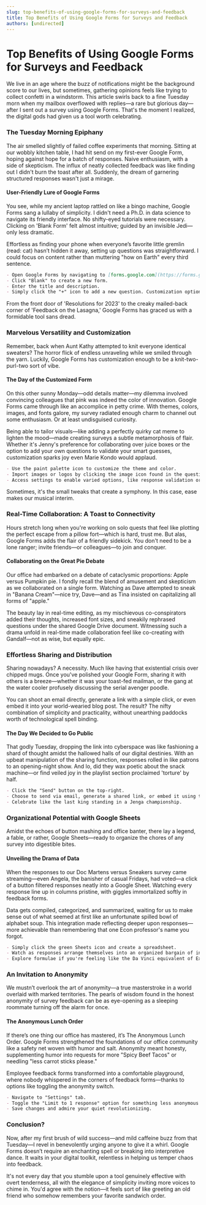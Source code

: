```yaml
---
slug: top-benefits-of-using-google-forms-for-surveys-and-feedback
title: Top Benefits of Using Google Forms for Surveys and Feedback
authors: [undirected]
---
```



# Top Benefits of Using Google Forms for Surveys and Feedback

We live in an age where the buzz of notifications might be the background score to our lives, but sometimes, gathering opinions feels like trying to collect confetti in a windstorm. This article swirls back to a fine Tuesday morn when my mailbox overflowed with replies—a rare but glorious day—after I sent out a survey using Google Forms. That's the moment I realized, the digital gods had given us a tool worth celebrating.

### The Tuesday Morning Epiphany

The air smelled slightly of failed coffee experiments that morning. Sitting at our wobbly kitchen table, I had hit send on my first-ever Google Form, hoping against hope for a batch of responses. Naive enthusiasm, with a side of skepticism. The influx of neatly collected feedback was like finding out I didn't burn the toast after all. Suddenly, the dream of garnering structured responses wasn't just a mirage.

#### User-Friendly Lure of Google Forms

You see, while my ancient laptop rattled on like a bingo machine, Google Forms sang a lullaby of simplicity. I didn't need a Ph.D. in data science to navigate its friendly interface. No shifty-eyed tutorials were necessary. Clicking on 'Blank Form' felt almost intuitive; guided by an invisible Jedi—only less dramatic.

Effortless as finding your phone when everyone’s favorite little gremlin (read: cat) hasn’t hidden it away, setting up questions was straightforward. I could focus on content rather than muttering "how on Earth" every third sentence.

```markdown
- Open Google Forms by navigating to [forms.google.com](https://forms.google.com).
- Click "Blank" to create a new form.
- Enter the title and description.
- Simply click the "+" icon to add a new question. Customization options appear like an attentive barista—right when you need 'em.
```

From the front door of 'Resolutions for 2023' to the creaky mailed-back corner of 'Feedback on the Lasagna,' Google Forms has graced us with a formidable tool sans dread.

### Marvelous Versatility and Customization

Remember, back when Aunt Kathy attempted to knit everyone identical sweaters? The horror flick of endless unraveling while we smiled through the yarn. Luckily, Google Forms has customization enough to be a knit-two-purl-two sort of vibe.

#### The Day of the Customized Form

On this other sunny Monday—odd details matter—my dilemma involved convincing colleagues that pink was indeed the color of innovation. Google Forms came through like an accomplice in petty crime. With themes, colors, images, and fonts galore, my survey radiated enough charm to channel out some enthusiasm. Or at least undisguised curiosity.

Being able to tailor visuals—like adding a perfectly quirky cat meme to lighten the mood—made creating surveys a subtle metamorphosis of flair. Whether it's Jenny's preference for collaborating over juice boxes or the option to add your own questions to validate your smart guesses, customization sparks joy even Marie Kondo would applaud.

```markdown
- Use the paint palette icon to customize the theme and color.
- Import images or logos by clicking the image icon found in the question toolbar.
- Access settings to enable varied options, like response validation or setting limits on responses.
```

Sometimes, it's the small tweaks that create a symphony. In this case, ease makes our musical interim.

### Real-Time Collaboration: A Toast to Connectivity

Hours stretch long when you're working on solo quests that feel like plotting the perfect escape from a pillow fort—which is hard, trust me. But alas, Google Forms adds the flair of a friendly sidekick. You don't need to be a lone ranger; invite friends—or colleagues—to join and conquer.

#### Collaborating on the Great Pie Debate

Our office had embarked on a debate of cataclysmic proportions: Apple versus Pumpkin pie. I fondly recall the blend of amusement and skepticism as we collaborated on a single form. Watching as Dave attempted to sneak in "Banana Cream"—nice try, Dave—and as Tina insisted on capitalizing all forms of "apple." 

The beauty lay in real-time editing, as my mischievous co-conspirators added their thoughts, increased font sizes, and sneakily rephrased questions under the shared Google Drive document. Witnessing such a drama unfold in real-time made collaboration feel like co-creating with Gandalf—not as wise, but equally epic.

### Effortless Sharing and Distribution

Sharing nowadays? A necessity. Much like having that existential crisis over chipped mugs. Once you've polished your Google Form, sharing it with others is a breeze—whether it was your toast-fed mailman, or the gang at the water cooler profusely discussing the serial avenger poodle.

You can shoot an email directly, generate a link with a simple click, or even embed it into your world-wearied blog post. The result? The nifty combination of simplicity and practicality, without unearthing paddocks worth of technological spell binding.

#### The Day We Decided to Go Public

That godly Tuesday, dropping the link into cyberspace was like fashioning a shard of thought amidst the hallowed halls of our digital destinies. With an upbeat manipulation of the sharing function, responses rolled in like patrons to an opening-night show. And lo, did they wax poetic about the snack machine—or find veiled joy in the playlist section proclaimed 'torture' by half.

```markdown
- Click the "Send" button on the top-right.
- Choose to send via email, generate a shared link, or embed it using the "<>" icon for website integration.
- Celebrate like the last king standing in a Jenga championship.
```

### Organizational Potential with Google Sheets

Amidst the echoes of button mashing and office banter, there lay a legend, a fable, or rather, Google Sheets—ready to organize the chores of any survey into digestible bites. 

#### Unveiling the Drama of Data

When the responses to our Doc Martens versus Sneakers survey came streaming—even Angela, the banisher of casual Fridays, had voted—a click of a button filtered responses neatly into a Google Sheet. Watching every response line up in columns pristine, with giggles immortalized softly in feedback forms.

Data gets compiled, categorized, and summarized, waiting for us to make sense out of what seemed at first like an unfortunate spilled bowl of alphabet soup. This integration made reflecting deeper upon responses—more achievable than remembering that one Econ professor's name you forgot.

```markdown
- Simply click the green Sheets icon and create a spreadsheet.
- Watch as responses arrange themselves into an organized bargain of insights.
- Explore formulae if you're feeling like the Da Vinci equivalent of Excel spreadsheeting.
```

### An Invitation to Anonymity

We mustn’t overlook the art of anonymity—a true masterstroke in a world overlaid with marked territories. The pearls of wisdom found in the honest anonymity of survey feedback can be as eye-opening as a sleeping roommate turning off the alarm for once.

#### The Anonymous Lunch Order

If there’s one thing our office has mastered, it’s The Anonymous Lunch Order. Google Forms strengthened the foundations of our office community like a safety net woven with humor and salt. Anonymity meant honesty, supplementing humor into requests for more "Spicy Beef Tacos" or needling "less carrot sticks please."

Employee feedback forms transformed into a comfortable playground, where nobody whispered in the corners of feedback forms—thanks to options like toggling the anonymity switch.

```markdown
- Navigate to "Settings" tab.
- Toggle the "Limit to 1 response" option for something less anonymous (optional).
- Save changes and admire your quiet revolutionizing.
```

### Conclusion?

Now, after my first brush of wild success—and mild caffeine buzz from that Tuesday—I revel in benevolently urging anyone to give it a whirl. Google Forms doesn’t require an enchanting spell or breaking into interpretive dance. It waits in your digital toolkit, relentless in helping us temper chaos into feedback.

It's not every day that you stumble upon a tool genuinely effective with overt tenderness, all with the elegance of simplicity inviting more voices to chime in. You'd agree with the notion—it feels sort of like greeting an old friend who somehow remembers your favorite sandwich order.